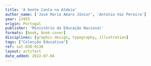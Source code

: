 ```yaml
---
title: 'A Gente Canta na Aldeia'
author_name: ['José Maria Amaro Júnior', 'António Vaz Pereira']
year: y1955
origin: Portugal
publisher: 'Ministério da Educação Nacional'
formats: [book, book-cover]
disciplines: [graphic-design, typography, illustration]
tags: ["Colecção Educativa"]
ref: sol-030-0138
layout: artifact
date_added: 2022-07-04
---
```

